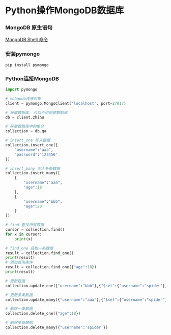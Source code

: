 # Python操作MongoDB数据库

### MongoDB 原生语句

[MongoDB Shell 命令](/mongodb/mongodb.md)

### 安装pymongo

```pip install pymongo```

### Python连接MongoDB

```python
import pymongo

# mobgodb连接对象
client = pymongo.MongoClient('localhost', port=27017)

# 获取数据库, 可以不用创建数据库
db = client.zhihu

# 获取数据库中的集合
collection = db.qa

# insert_one 写入数据
collection.insert_one({
    "username":"aaa",
    "password":'123456'
})

# insert_many 写入多条数据
collection.insert_many([
    {
        "username":"aaa",
        "age":18
    },
    {
        "username":"bbb",
        "age":20
    }
])

# find 查找所有数据
cursor = collection.find()
for x in cursor:
    print(x)

# find_one 获取一条数据
result = collection.find_one()
print(result)
# 添加查询条件
result = collection.find_one({"age":18})
print(result)

# 更新数据
collection.update_one({"username":"bbb"},{"$set":{"username":"spider"}})

# 更新多条数据
collection.update_many({"username":"aaa"},{"$set":{"username":"spider"}})

# 删除一条数据
collection.delete_one({"age":18})

# 删除多条数据
collection.delete_many({"username":'spider'})
```
